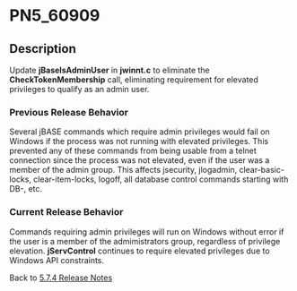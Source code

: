 # PN5_60909

<PageHeader />

## Description

Update **jBaseIsAdminUser** in **jwinnt.c** to eliminate the **CheckTokenMembership** call, eliminating requirement for elevated privileges to qualify as an admin user.

### Previous Release Behavior

Several jBASE commands which require admin privileges would fail on Windows if the process was not running with elevated privileges. This prevented any of these commands from being usable from a telnet connection since the process was not elevated, even if the user was a member of the admin group. This affects jsecurity, jlogadmin, clear-basic-locks, clear-item-locks, logoff, all database control commands starting with DB-, etc.

### Current Release Behavior

Commands requiring admin privileges will run on Windows without error if the user is a member of the admimistrators group, regardless of privilege elevation. **jServControl** continues to require elevated privileges due to Windows API constraints.

Back to [5.7.4 Release Notes](./../README.md)
